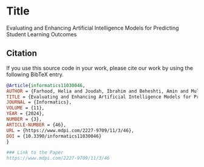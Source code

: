 # Title
Evaluating and Enhancing Artificial Intelligence Models for Predicting Student Learning Outcomes

## Citation
If you use this source code in your work, please cite our work by using the following BibTeX entry.

```bibtex
@Article{informatics11030046,
AUTHOR = {Farhood, Helia and Joudah, Ibrahim and Beheshti, Amin and Muller, Samuel},
TITLE = {Evaluating and Enhancing Artificial Intelligence Models for Predicting Student Learning Outcomes},
JOURNAL = {Informatics},
VOLUME = {11},
YEAR = {2024},
NUMBER = {3},
ARTICLE-NUMBER = {46},
URL = {https://www.mdpi.com/2227-9709/11/3/46},
DOI = {10.3390/informatics11030046}
}

### Link to the Paper
https://www.mdpi.com/2227-9709/11/3/46

